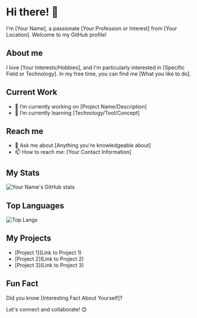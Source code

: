 # Hi there! 👋

I'm [Your Name], a passionate [Your Profession or Interest] from [Your Location]. Welcome to my GitHub profile!

## About me

I love [Your Interests/Hobbies], and I'm particularly interested in [Specific Field or Technology]. In my free time, you can find me [What you like to do].

## Current Work

- 🔭 I’m currently working on [Project Name/Description]
- 🌱 I’m currently learning [Technology/Tool/Concept]

## Reach me

- 💬 Ask me about [Anything you're knowledgeable about]
- 📫 How to reach me: [Your Contact Information]

## My Stats

![Your Name's GitHub stats](https://github-readme-stats.vercel.app/api?username=yourusername&show_icons=true&theme=dark)

## Top Languages

![Top Langs](https://github-readme-stats.vercel.app/api/top-langs/?username=yourusername&layout=compact&theme=dark)

## My Projects

- [Project 1](Link to Project 1)
- [Project 2](Link to Project 2)
- [Project 3](Link to Project 3)

## Fun Fact

Did you know [Interesting Fact About Yourself]?

Let's connect and collaborate! 😊
